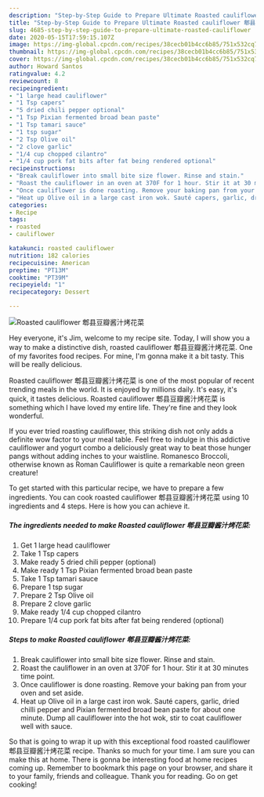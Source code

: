 ```yaml
---
description: "Step-by-Step Guide to Prepare Ultimate Roasted cauliflower 郫县豆瓣酱汁烤花菜"
title: "Step-by-Step Guide to Prepare Ultimate Roasted cauliflower 郫县豆瓣酱汁烤花菜"
slug: 4685-step-by-step-guide-to-prepare-ultimate-roasted-cauliflower
date: 2020-05-15T17:59:15.107Z
image: https://img-global.cpcdn.com/recipes/38cecb01b4cc6b85/751x532cq70/roasted-cauliflower-郫县豆瓣酱汁烤花菜-recipe-main-photo.jpg
thumbnail: https://img-global.cpcdn.com/recipes/38cecb01b4cc6b85/751x532cq70/roasted-cauliflower-郫县豆瓣酱汁烤花菜-recipe-main-photo.jpg
cover: https://img-global.cpcdn.com/recipes/38cecb01b4cc6b85/751x532cq70/roasted-cauliflower-郫县豆瓣酱汁烤花菜-recipe-main-photo.jpg
author: Howard Santos
ratingvalue: 4.2
reviewcount: 8
recipeingredient:
- "1 large head cauliflower"
- "1 Tsp capers"
- "5 dried chili pepper optional"
- "1 Tsp Pixian fermented broad bean paste"
- "1 Tsp tamari sauce"
- "1 tsp sugar"
- "2 Tsp Olive oil"
- "2 clove garlic"
- "1/4 cup chopped cilantro"
- "1/4 cup pork fat bits after fat being rendered optional"
recipeinstructions:
- "Break cauliflower into small bite size flower. Rinse and stain."
- "Roast the cauliflower in an oven at 370F for 1 hour. Stir it at 30 minutes time point."
- "Once cauliflower is done roasting. Remove your baking pan from your oven and set aside."
- "Heat up Olive oil in a large cast iron wok. Sauté capers, garlic, dried chilli pepper and Pixian fermented broad bean paste for about one minute. Dump all cauliflower into the hot wok, stir to coat cauliflower well with sauce."
categories:
- Recipe
tags:
- roasted
- cauliflower

katakunci: roasted cauliflower 
nutrition: 182 calories
recipecuisine: American
preptime: "PT13M"
cooktime: "PT39M"
recipeyield: "1"
recipecategory: Dessert

---
```



![Roasted cauliflower 郫县豆瓣酱汁烤花菜](https://img-global.cpcdn.com/recipes/38cecb01b4cc6b85/751x532cq70/roasted-cauliflower-郫县豆瓣酱汁烤花菜-recipe-main-photo.jpg)

Hey everyone, it's Jim, welcome to my recipe site. Today, I will show you a way to make a distinctive dish, roasted cauliflower 郫县豆瓣酱汁烤花菜. One of my favorites food recipes. For mine, I'm gonna make it a bit tasty. This will be really delicious.

Roasted cauliflower 郫县豆瓣酱汁烤花菜 is one of the most popular of recent trending meals in the world. It is enjoyed by millions daily. It's easy, it's quick, it tastes delicious. Roasted cauliflower 郫县豆瓣酱汁烤花菜 is something which I have loved my entire life. They're fine and they look wonderful.

If you ever tried roasting cauliflower, this striking dish not only adds a definite wow factor to your meal table. Feel free to indulge in this addictive cauliflower and yogurt combo a deliciously great way to beat those hunger pangs without adding inches to your waistline. Romanesco Broccoli, otherwise known as Roman Cauliflower is quite a remarkable neon green creature!


To get started with this particular recipe, we have to prepare a few ingredients. You can cook roasted cauliflower 郫县豆瓣酱汁烤花菜 using 10 ingredients and 4 steps. Here is how you can achieve it.

<!--inarticleads1-->

##### The ingredients needed to make Roasted cauliflower 郫县豆瓣酱汁烤花菜:

1. Get 1 large head cauliflower
1. Take 1 Tsp capers
1. Make ready 5 dried chili pepper (optional)
1. Make ready 1 Tsp Pixian fermented broad bean paste
1. Take 1 Tsp tamari sauce
1. Prepare 1 tsp sugar
1. Prepare 2 Tsp Olive oil
1. Prepare 2 clove garlic
1. Make ready 1/4 cup chopped cilantro
1. Prepare 1/4 cup pork fat bits after fat being rendered (optional)




<!--inarticleads2-->

##### Steps to make Roasted cauliflower 郫县豆瓣酱汁烤花菜:

1. Break cauliflower into small bite size flower. Rinse and stain.
1. Roast the cauliflower in an oven at 370F for 1 hour. Stir it at 30 minutes time point.
1. Once cauliflower is done roasting. Remove your baking pan from your oven and set aside.
1. Heat up Olive oil in a large cast iron wok. Sauté capers, garlic, dried chilli pepper and Pixian fermented broad bean paste for about one minute. Dump all cauliflower into the hot wok, stir to coat cauliflower well with sauce.




So that is going to wrap it up with this exceptional food roasted cauliflower 郫县豆瓣酱汁烤花菜 recipe. Thanks so much for your time. I am sure you can make this at home. There is gonna be interesting food at home recipes coming up. Remember to bookmark this page on your browser, and share it to your family, friends and colleague. Thank you for reading. Go on get cooking!
